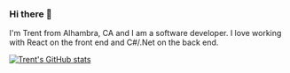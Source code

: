 ### Hi there 👋

I'm Trent from Alhambra, CA and I am a software developer. I love working with React on the front end and C#/.Net on the back end. 


[![Trent's GitHub stats](https://github-readme-stats.vercel.app/api?username=TrentStrum)](https://github.com/TrentStrum/github-readme-stats)
